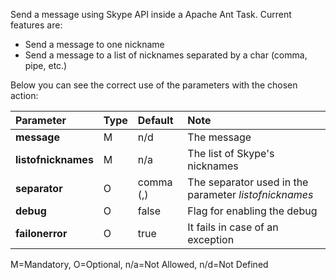 Send a message using Skype API inside a Apache Ant Task.
Current features are:

  * Send a message to one nickname
  * Send a message to a list of nicknames separated by a char (comma, pipe, etc.)

Below you can see the correct use of the parameters with the chosen action:

| **Parameter** | **Type** | **Default** | **Note** |
|:--------------|:---------|:------------|:---------|
| **message**   | M        | n/d         | The message |
| **listofnicknames** | M        | n/a         | The list of Skype's nicknames |
| **separator** | O        | comma (,)   | The separator used in the parameter _listofnicknames_ |
| **debug**     | O        | false       | Flag for enabling the debug |
| **failonerror** | O        | true        | It fails in case of an exception |

M=Mandatory, O=Optional, n/a=Not Allowed, n/d=Not Defined